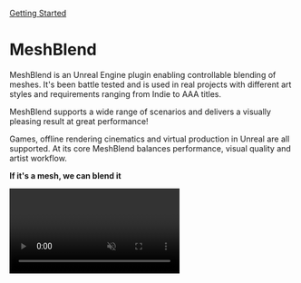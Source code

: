 
<a href="/Getting started/" class="fabLink">Getting Started</a>
<br>

# MeshBlend

MeshBlend is an Unreal Engine plugin enabling controllable blending of meshes. It's been battle tested and is used in real projects with different art styles and requirements ranging from Indie to AAA titles.

MeshBlend supports a wide range of scenarios and delivers a visually pleasing result at great performance!

Games, offline rendering cinematics and virtual production in Unreal are all supported. At its core MeshBlend balances performance, visual quality and artist workflow.

**If it's a mesh, we can blend it**

<video src="./MeshBlend_Rock_Clip.mp4" autoplay muted loop />

## Where to buy

<a href="https://www.fab.com/listings/1f4abe73-4cda-42db-995a-c9f8ca4790e5" target="blank" class="fabLink">Get MeshBlend on Fab</a>
<br>
Due to popular demand a **[Studio License](<./Studio License.md>)** is also available! 

## Examples

Check out the [Examples page](./Examples.md) to see how MeshBlend can be used!

## Playable demo

The demo showcases different usages and allows you to evaluate visual quality as well as performance.

[Download link](https://drive.google.com/file/d/1BOzZkNZaa3oVsfl1yqchq9VoSyjKFb1F/view)

## See what the Subnautica 2 devs are saying about MeshBlend

<iframe style="width:100%; aspect-ratio: 16/9;" src="https://www.youtube.com/embed/xyG963F4q-8?si=ppKGy6B9rwvZ6_sI" title="YouTube video player" frameborder="0" allow="accelerometer; autoplay; clipboard-write; encrypted-media; gyroscope; picture-in-picture; web-share" referrerpolicy="strict-origin-when-cross-origin" allowfullscreen></iframe>

## Used by

<div class="used-by">
<div><a target="_blank" href="https://unknownworlds.com/"><img src="/UsedBy/UnknownWorlds.webp" alt="Unknown Worlds"/></a></div>
<!-- <div><a target="_blank" href="#"><img src="/UsedBy/TNM.svg" alt="That's No Moon"/></a></div> -->
<div><a target="_blank" href="https://cyan.com/"><img src="/UsedBy/Cyan.png" alt="Cyan"/></a></div>
<div><a target="_blank" href="https://store.steampowered.com/app/2154070/INDUSTRIA_2/"><img src="/UsedBy/Bleakmill.png" alt="Bleakmill"/></a></div>
<!-- <div><a target="_blank" href="#"><img src="/UsedBy/GravityWell.png" alt="Gravity Well"/></a></div> -->
<div><a target="_blank" href="https://www.ernstborg.studio/"><img src="/UsedBy/EBStudio.png" alt="EB Studio"/></a></div>
<!-- <div><a target="_blank" href="#"><img src="/UsedBy/Bellum.webp" alt="Bellum"/></a></div> -->
<div><a target="_blank" href="https://www.youtube.com/@officialtreehousegames"><img src="/UsedBy/TreehouseGames.png" alt="Treehouse Games"/></a></div>
<div><a target="_blank" href="https://stairwaygames.com/"><img src="/UsedBy/Stairway.png" alt="Stair Way"/></a></div>
<div><a target="_blank" href="https://store.steampowered.com/app/3651990/Waystone/"><img src="/UsedBy/Waystone.png" alt="Waystone"/></a></div>
</div>




## Discord Community

Have questions or wonder what MeshBlend can do? Join the Discord to see the latest!

<iframe src="https://discord.com/widget?id=1279047221362294964&theme=dark" width="350" height="500" allowtransparency="true" frameborder="0" sandbox="allow-popups allow-popups-to-escape-sandbox allow-same-origin allow-scripts"></iframe>